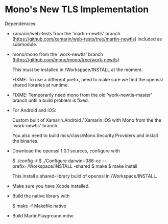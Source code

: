Mono's New TLS Implementation
=============================

Dependencies:

* xamarin/web-tests from the 'martin-newtls' branch
  (https://github.com/xamarin/web-tests/tree/martin-newtls)
  included as submodule.
  
* mono/mono from the 'work-newtls' branch
  (https://github.com/mono/mono/tree/work-newtls)
  
  This must be installed in /Workspace/INSTALL at the moment.
  
  FIXME: To use a different prefix, need to make sure we find the
  openssl shared libraries at runtime.

* FIXME:
  Temporarily need mono from the old 'work-newtls-master' branch
  until a build problem is fixed.
  
* For Android and iOS:

  Custom built of Xamarin.Android / Xamarin.iOS with Mono from
  the the 'work-newtls' branch.
  
  You also need to build mcs/class/Mono.Security.Providers and
  install the binaries.

* Download the openssl 1.0.1 sources, configure with

  $ ./config -t
  $ ./Configure darwin-i386-cc --prefix=/Workspace/INSTALL -shared
  $ make
  $ make install
  
  This install a shared-library build of openssl in /Workspace/INSTALL.
  
* Make sure you have Xcode installed.

* Build the native library with

  $ make -f Makefile.native
  
* Build MartinPlayground.mdw.

